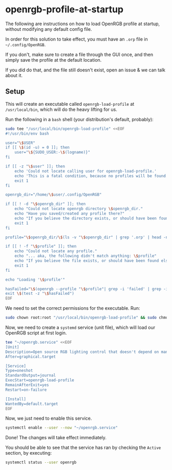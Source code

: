 # openrgb-profile-at-startup
The following are instructions on how to load OpenRGB profile at startup, without modifying any default config file.

In order for this solution to take effect, you must have an `.orp` file in `~/.config/OpenRGB`.

If you don't, make sure to create a file through the GUI once, and then simply save the profile at the default location.

If you did do that, and the file still doesn't exist, open an issue & we can talk about it.

## Setup
This will create an executable called `openrgb-load-profile` at `/usr/local/bin`, which will do the heavy lifting for us.

Run the following in a `bash` shell (your distribution's default, probably):
```bash
sudo tee "/usr/local/bin/openrgb-load-profile" <<EOF
#!/usr/bin/env bash

user="\$USER"
if [[ \$(id -u) = 0 ]]; then
    user="\${SUDO_USER:-\$(logname)}"
fi

if [[ -z "\$user" ]]; then
    echo 'Could not locate calling user for openrgb-load-profile.'
    echo 'This is a fatal condition, because no profiles will be found.'
    exit 1
fi

openrgb_dir="/home/\$user/.config/OpenRGB"

if [[ ! -d "\$openrgb_dir" ]]; then
    echo "Could not locate openrgb directory \$openrgb_dir."
    echo "Have you saved/created any profile there?"
    echo "If you believe the directory exists, or should have been found elsewhere, open an issue in github."
    exit 1
fi

profile="\$openrgb_dir/\$(ls -v "\$openrgb_dir" | grep '.orp' | head -n 1)"

if [[ ! -f "\$profile" ]]; then
    echo "Could not locate any profile."
    echo "... aka, the following didn't match anything: \$profile"
    echo "If you believe the file exists, or should have been found elsewhere, open an issue on github."
    exit 1
fi

echo "Loading '\$profile'"

hasFailed="\$(openrgb --profile "\$profile"| grep -i 'failed' | grep -i 'profile')"
exit \$(test -z "\$hasFailed")
EOF
```
We need to set the correct permissions for the executable. Run:
```bash
sudo chown root:root "/usr/local/bin/openrgb-load-profile" && sudo chmod 755 "/usr/local/bin/openrgb-load-profile"
```

Now, we need to create a `systemd` service (unit file), which will load our OpenRGB script at first login.
```bash
tee "~/openrgb.service" <<EOF
[Unit]
Description=Open source RGB lighting control that doesn't depend on manufacturer software.
After=graphical.target

[Service]
Type=oneshot
StandardOutput=journal
ExecStart=openrgb-load-profile
RemainAfterExit=yes
Restart=on-failure

[Install]
WantedBy=default.target
EOF
```

Now, we just need to enable this service.
```bash
systemctl enable --user --now "~/openrgb.service"
```
Done! The changes will take effect immediately.

You should be able to see that the service has ran by checking the `Active` section, by executing:
```bash
systemctl status --user openrgb
```
